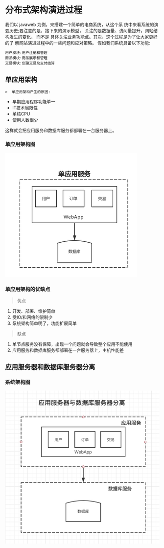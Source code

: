# 分布式架构演进过程



我们以 javaweb 为例，来搭建一个简单的电商系统，从这个系 统中来看系统的演变历史;要注意的是，接下来的演示模型， 关注的是数据量、访问量提升，网站结构发生的变化， 而不是 具体关注业务功能点。其次，这个过程是为了让大家更好的了 解网站演进过程中的一些问题和应对策略。 假如我们系统具备以下功能: 

```java
用户模块:用户注册和管理
商品模块:商品展示和管理
交易模块:创建交易及支付结算
```

## 单应用架构

	>  单应用架构产生的原因: 

* 早期应用程序功能单一
* IT技术局限性
* 单核CPU
* 使用人数很少

这样就会把应用服务和数据库服务都部署在一台服务器上。

### 单应用架构图

![单应用架构](./images/sigleton-app-service.png)

### 单应用架构的优缺点

> 优点

1. 开发、部署、维护简单
2. 受IO/和网络的限制少
3. 系统架构简单明了，功能扩展简单



> 缺点

1. 单节点服务没有保障，出现一个问题就会导致整个应用不能使用
2. 应用服务和数据库服务都部署在一台服务器上，主机性能差

## 应用服务器和数据库服务器分离



### 系统架构图

![image-20181219000505897](./images/service-db.png)

## 

